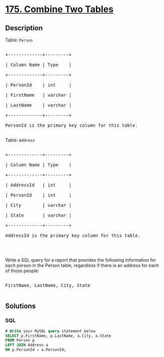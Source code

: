 # [175. Combine Two Tables](https://leetcode.com/problems/combine-two-tables)



## Description

<p>Table: <code>Person</code></p>



<pre>

+-------------+---------+

| Column Name | Type    |

+-------------+---------+

| PersonId    | int     |

| FirstName   | varchar |

| LastName    | varchar |

+-------------+---------+

PersonId is the primary key column for this table.

</pre>



<p>Table: <code>Address</code></p>



<pre>

+-------------+---------+

| Column Name | Type    |

+-------------+---------+

| AddressId   | int     |

| PersonId    | int     |

| City        | varchar |

| State       | varchar |

+-------------+---------+

AddressId is the primary key column for this table.

</pre>



<p>&nbsp;</p>



<p>Write a SQL query for a report that provides the following information for each person in the Person table, regardless if there is an address for each of those people:</p>



<pre>

FirstName, LastName, City, State

</pre>



## Solutions

<!-- tabs:start -->

### **SQL**

```sql
# Write your MySQL query statement below
SELECT p.FirstName, p.LastName, a.City, a.State
FROM Person p
LEFT JOIN Address a
ON p.PersonId = a.PersonId;
```

<!-- tabs:end -->
